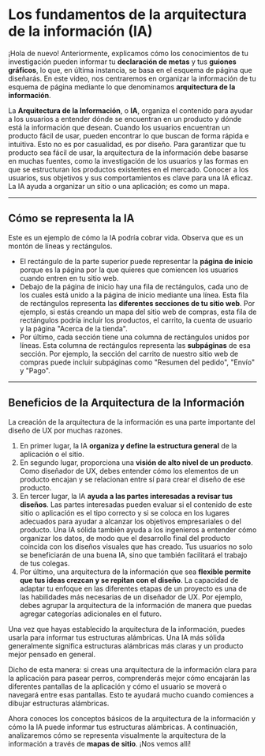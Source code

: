 # Los fundamentos de la arquitectura de la información (IA)

¡Hola de nuevo! Anteriormente, explicamos cómo los conocimientos de tu investigación pueden informar tu **declaración de metas** y tus **guiones gráficos**, lo que, en última instancia, se basa en el esquema de página que diseñarás. En este video, nos centraremos en organizar la información de tu esquema de página mediante lo que denominamos **arquitectura de la información**.

La **Arquitectura de la Información**, o **IA**, organiza el contenido para ayudar a los usuarios a entender dónde se encuentran en un producto y dónde está la información que desean. Cuando los usuarios encuentran un producto fácil de usar, pueden encontrar lo que buscan de forma rápida e intuitiva. Esto no es por casualidad, es por diseño. Para garantizar que tu producto sea fácil de usar, la arquitectura de la información debe basarse en muchas fuentes, como la investigación de los usuarios y las formas en que se estructuran los productos existentes en el mercado. Conocer a los usuarios, sus objetivos y sus comportamientos es clave para una IA eficaz. La IA ayuda a organizar un sitio o una aplicación; es como un mapa.

---

## Cómo se representa la IA

Este es un ejemplo de cómo la IA podría cobrar vida. Observa que es un montón de líneas y rectángulos.

* El rectángulo de la parte superior puede representar la **página de inicio** porque es la página por la que quieres que comiencen los usuarios cuando entren en tu sitio web.
* Debajo de la página de inicio hay una fila de rectángulos, cada uno de los cuales está unido a la página de inicio mediante una línea. Esta fila de rectángulos representa las **diferentes secciones de tu sitio web**. Por ejemplo, si estás creando un mapa del sitio web de compras, esta fila de rectángulos podría incluir los productos, el carrito, la cuenta de usuario y la página "Acerca de la tienda".
* Por último, cada sección tiene una columna de rectángulos unidos por líneas. Esta columna de rectángulos representa las **subpáginas** de esa sección. Por ejemplo, la sección del carrito de nuestro sitio web de compras puede incluir subpáginas como "Resumen del pedido", "Envío" y "Pago".

---

## Beneficios de la Arquitectura de la Información

La creación de la arquitectura de la información es una parte importante del diseño de UX por muchas razones.

1.  En primer lugar, la IA **organiza y define la estructura general** de la aplicación o el sitio.
2.  En segundo lugar, proporciona una **visión de alto nivel de un producto**. Como diseñador de UX, debes entender cómo los elementos de un producto encajan y se relacionan entre sí para crear el diseño de ese producto.
3.  En tercer lugar, la IA **ayuda a las partes interesadas a revisar tus diseños**. Las partes interesadas pueden evaluar si el contenido de este sitio o aplicación es el tipo correcto y si se coloca en los lugares adecuados para ayudar a alcanzar los objetivos empresariales o del producto. Una IA sólida también ayuda a los ingenieros a entender cómo organizar los datos, de modo que el desarrollo final del producto coincida con los diseños visuales que has creado. Tus usuarios no solo se beneficiarán de una buena IA, sino que también facilitará el trabajo de tus colegas.
4.  Por último, una arquitectura de la información que sea **flexible permite que tus ideas crezcan y se repitan con el diseño**. La capacidad de adaptar tu enfoque en las diferentes etapas de un proyecto es una de las habilidades más necesarias de un diseñador de UX. Por ejemplo, debes agrupar la arquitectura de la información de manera que puedas agregar categorías adicionales en el futuro.

Una vez que hayas establecido la arquitectura de la información, puedes usarla para informar tus estructuras alámbricas. Una IA más sólida generalmente significa estructuras alámbricas más claras y un producto mejor pensado en general.

Dicho de esta manera: si creas una arquitectura de la información clara para la aplicación para pasear perros, comprenderás mejor cómo encajarán las diferentes pantallas de la aplicación y cómo el usuario se moverá o navegará entre esas pantallas. Esto te ayudará mucho cuando comiences a dibujar estructuras alámbricas.

Ahora conoces los conceptos básicos de la arquitectura de la información y cómo la IA puede informar tus estructuras alámbricas. A continuación, analizaremos cómo se representa visualmente la arquitectura de la información a través de **mapas de sitio**. ¡Nos vemos allí!
